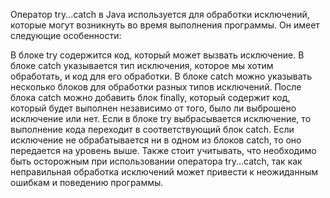 Оператор try...catch в Java используется для обработки исключений, которые могут возникнуть во время выполнения
программы. Он имеет следующие особенности:

В блоке try содержится код, который может вызвать исключение. В блоке catch указывается тип исключения, которое мы хотим
обработать, и код для его обработки. В блоке catch можно указывать несколько блоков для обработки разных типов
исключений. После блока catch можно добавить блок finally, который содержит код, который будет выполнен независимо от
того, было ли выброшено исключение или нет. Если в блоке try выбрасывается исключение, то выполнение кода переходит в
соответствующий блок catch. Если исключение не обрабатывается ни в одном из блоков catch, то оно передается на уровень
выше. Также стоит учитывать, что необходимо быть осторожным при использовании оператора try...catch, так как
неправильная обработка исключений может привести к неожиданным ошибкам и поведению программы.